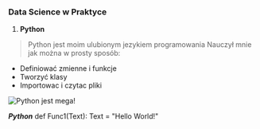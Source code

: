 


### Data Science w Praktyce
1. **Python**
  >Python jest moim ulubionym jezykiem programowania
   Nauczył mnie jak można w prosty sposób:
   * Definiować zmienne i funkcje
   * Tworzyć klasy 
   * Importowac i czytac pliki
   
  ![_Python  jest mega!_](https://gallery.dpcdn.pl/imgc/UGC/71604/g_-_-x-_-_-_x20160928141043_0.png)
  
  ***Python***
    def Func1(Text):
      Text = "Hello World!"
      
